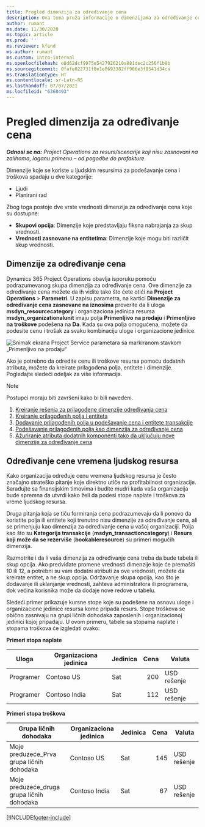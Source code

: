 ```yaml
---
title: Pregled dimenzija za određivanje cena
description: Ova tema pruža informacije o dimenzijama za određivanje cena u usluzi Dynamics 365 Project Operations.
author: rumant
ms.date: 11/30/2020
ms.topic: article
ms.prod: ''
ms.reviewer: kfend
ms.author: rumant
ms.custom: intro-internal
ms.openlocfilehash: e8d62dcf9975e5427926210a881dec2c256f1b8b
ms.sourcegitcommit: 0fafe022731f0e1e8693382ff906e3f8541d34ca
ms.translationtype: HT
ms.contentlocale: sr-Latn-RS
ms.lasthandoff: 07/07/2021
ms.locfileid: "6368493"
---
```

# <a name="pricing-dimensions-overview"></a>Pregled dimenzija za određivanje cena

_**Odnosi se na:** Project Operations za resurs/scenarije koji nisu zasnovani na zalihama, laganu primenu – od pogodbe do profakture_

Dimenzije koje se koriste u ljudskim resursima za podešavanje cena i troškova spadaju u dve kategorije:

- Ljudi
- Planirani rad

Zbog toga postoje dve vrste vrednosti dimenzija za određivanje cena koje su dostupne:

- **Skupovi opcija**: Dimenzije koje predstavljaju fiksna nabrajanja za skup vrednosti.
- **Vrednosti zasnovane na entitetima**: Dimenzije koje mogu biti različit skup vrednosti.

## <a name="pricing-dimensions"></a>Dimenzije za određivanje cena

Dynamics 365 Project Operations obavlja isporuku pomoću podrazumevanog skupa dimenzija za određivanje cena. Ove dimenzije za određivanje cena možete da ih vidite tako što ćete otići na **Project Operations** > **Parametri**. U zapisu parametra, na kartici **Dimenzije za određivanje cena zasnovane na iznosima** proverite da li uloga **msdyn_resourcecategory** i organizaciona jedinica resursa **msdyn_organizationalunit** imaju polja **Primenljivo na prodaju** i **Primenljivo na troškove** podešena na **Da**. Kada su ova polja omogućena, možete da podesite cenu i trošak za svaku kombinaciju uloge i organizacione jedinice.

![Snimak ekrana Project Service parametara sa markiranom stavkom „Primenljivo na prodaju“](media/PS-OOB-parameters.png)

Ako je potrebno da odredite cenu ili troškove resursa pomoću dodatnih atributa, možete da kreirate prilagođena polja, entitete i dimenzije. Pogledajte sledeći odeljak za više informacija. 
  
  > [!NOTE]
  > Postupci moraju biti završeni kako bi bili navedeni.

1. [Kreiranje rešenja za prilagođene dimenzije određivanja cena](../sales/create-solution-custompd.md)
2. [Kreiranje prilagođenih polja i entiteta](create-custom-fields-entities-pricing-dimensions.md)
3. [Dodavanje prilagođenih polja u podešavanje cena i entitete transakcije ](add-custom-fields-price-setup-transactional-entities.md)
4. [Podešavanje prilagođenih polja kao dimenzija za određivanje cena ](set-up-custom-fields-pricing-dimensions.md)
5. [Ažuriranje atributa dodatnih komponenti tako da uključuju nove dimenzije za određivanje cena](update-plugin-attributes-pd.md)


## <a name="pricing-human-resource-time"></a>Određivanje cene vremena ljudskog resursa
Kako organizacija određuje cenu vremena ljudskog resursa je često značajno strateško pitanje koje direktno utiče na profitabilnost organizacije. Sarađujte sa finansijskim timovima i budite mudri kada vaša organizacija bude spremna da utvrdi kako želi da podesi stope naplate i troškova za vreme ljudskog resursa.

Druga pitanja koja se tiču formiranja cena podrazumevaju da li ponovo da koristite polja ili entitete koji trenutno nisu dimenzije za određivanje cena, ali se primenjuju kao dimenzija za određivanje cena u vašoj organizaciji. Polja kao što su **Kategorija transakcije** (**msdyn_transactioncategory**) i **Resurs koji može da se rezerviše** (**bookableresource**) su primeri mogućih dimenzija. 

Razmotrite i da li vaša dimenzija za određivanje cena treba da bude tabela ili skup opcija. Ako predviđate promene vrednosti dimenzije koje će premašiti 10 ili 12, a potrebni su vam dodatni atributi za ove vrednosti, možete da kreirate entitet, a ne skup opcija. Održavanje skupa opcija, kao što je dodavanje ili uklanjanje vrednosti, zahteva administratora ili programera, dok većina korisnika može da dodaje nove redove u tabelu.

Sledeći primer prikazuje kursne stope koje su podešene na osnovu uloge i organizacione jedinice resursa kome pripada resurs. Stope troškova se obično zasnivaju na grupi ličnih dohodaka zaposlenih i organizacionoj jedinici kojoj pripadaju. U ovom primeru, tabele sa stopama naplate i stopama troškova će izgledati ovako:

**Primeri stopa naplate**

| Uloga        | Organizaciona jedinica    |Jedinica      |Cena      |Valuta  |
| ------------|-------------|----------|----------:|----------|
| Programer   | Contoso US  |Sat | 200|USD rešenje     |
| Programer   | Contoso India |Sat|   112|USD rešenje     |


**Primeri stopa troškova**

| Grupa ličnih dohodaka     | Organizaciona jedinica    |Jedinica      |Cena      |Valuta  |
| ----------------|-------------|----------|----------:|----------|
| Moje preduzeće_Prva grupa ličnih dohodaka | Contoso US  |Sat | 145|USD rešenje     |
| Moje preduzeće_druga grupa ličnih dohodaka | Contoso India |Sat|   67|USD rešenje     |


[!INCLUDE[footer-include](../includes/footer-banner.md)]